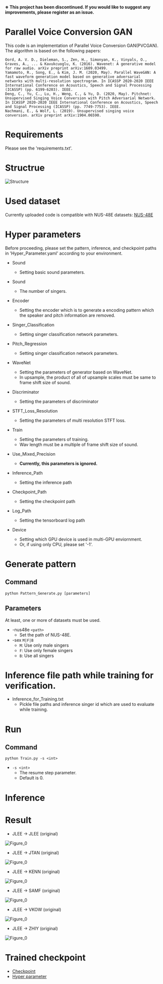 __※ This project has been discontinued. If you would like to suggest any improvements, please register as an issue.__

# Parallel Voice Conversion GAN

This code is an implementation of Parallel Voice Conversion GAN(PVCGAN). The algorithm is based on the following papers:

```
Oord, A. V. D., Dieleman, S., Zen, H., Simonyan, K., Vinyals, O., Graves, A., ... & Kavukcuoglu, K. (2016). Wavenet: A generative model for raw audio. arXiv preprint arXiv:1609.03499.
Yamamoto, R., Song, E., & Kim, J. M. (2020, May). Parallel WaveGAN: A fast waveform generation model based on generative adversarial networks with multi-resolution spectrogram. In ICASSP 2020-2020 IEEE International Conference on Acoustics, Speech and Signal Processing (ICASSP) (pp. 6199-6203). IEEE.
Deng, C., Yu, C., Lu, H., Weng, C., & Yu, D. (2020, May). Pitchnet: Unsupervised Singing Voice Conversion with Pitch Adversarial Network. In ICASSP 2020-2020 IEEE International Conference on Acoustics, Speech and Signal Processing (ICASSP) (pp. 7749-7753). IEEE.
Nachmani, E., & Wolf, L. (2019). Unsupervised singing voice conversion. arXiv preprint arXiv:1904.06590.
```

# Requirements
Please see the 'requirements.txt'.

# Structrue
![Structure](./Figures/PVCGAN.svg)

# Used dataset
Currently uploaded code is compatible with NUS-48E datasets: [NUS-48E](https://smcnus.comp.nus.edu.sg/nus-48e-sung-and-spoken-lyrics-corpus/)

# Hyper parameters
Before proceeding, please set the pattern, inference, and checkpoint paths in 'Hyper_Parameter.yaml' according to your environment.

* Sound
    * Setting basic sound parameters.

* Sound
    * The number of singers.

* Encoder
    * Setting the encoder which is to generate a encoding pattern which the speaker and pitch information are removed.

* Singer_Classification
    * Setting singer classification network parameters.

* Pitch_Regression
    * Setting singer classification network parameters.

* WaveNet
    * Setting the parameters of generator based on WaveNet.
    * In upsample, the product of all of upsample scales must be same to frame shift size of sound.

* Discriminator
    * Setting the parameters of discriminator

* STFT_Loss_Resolution
    * Setting the parameters of multi resolution STFT loss.

* Train
    * Setting the parameters of training.    
    * Wav length must be a multiple of frame shift size of sound.
    
* Use_Mixed_Precision
    * __Currently, this parameters is ignored.__ 
       
* Inference_Path
    * Setting the inference path

* Checkpoint_Path
    * Setting the checkpoint path

* Log_Path
    * Setting the tensorboard log path

* Device
    * Setting which GPU device is used in multi-GPU enviornment.
    * Or, if using only CPU, please set '-1'.

# Generate pattern

## Command
```
python Pattern_Generate.py [parameters]
```

## Parameters

At least, one or more of datasets must be used.

* -nus48e `<path>`
    * Set the path of NUS-48E.
* -sex `M|F|B`
    * `M`: Use only male singers
    * `F`: Use only female singers
    * `B`: Use all singers
    
# Inference file path while training for verification.

* Inference_for_Training.txt
    * Pickle file paths and inference singer id which are used to evaluate while training.

# Run

## Command
```
python Train.py -s <int>
```

* `-s <int>`
    * The resume step parameter.
    * Default is 0.

# Inference

# Result

* JLEE -> JLEE (original)

![Figure_0](./Example_Results/Figures/Step-400000.IDX_0.PNG)

* JLEE -> JTAN (original)

![Figure_0](./Example_Results/Figures/Step-400000.IDX_1.PNG)

* JLEE -> KENN (original)

![Figure_0](./Example_Results/Figures/Step-400000.IDX_2.PNG)

* JLEE -> SAMF (original)

![Figure_0](./Example_Results/Figures/Step-400000.IDX_3.PNG)

* JLEE -> VKOW (original)

![Figure_0](./Example_Results/Figures/Step-400000.IDX_4.PNG)

* JLEE -> ZHIY (original)

![Figure_0](./Example_Results/Figures/Step-400000.IDX_5.PNG)

# Trained checkpoint

* [Checkpoint](./Example_Results/Checkpoint/S_400000.pkl)
* [Hyper parameter](./Example_Results/Checkpoint/Hyper_Parameters.yaml)